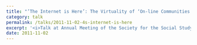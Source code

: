 ```yaml
---
title: "’The Internet is Here’: The Virtuality of ‘On-line Communities in Physical Spaces"
category: talk
permalink: /talks/2011-11-02-4s-internet-is-here
excerpt: '<i>Talk at Annual Meeting of the Society for the Social Study of Science (4S), 2011-11-02</i><br/>'
date: 2011-11-02
---
```

